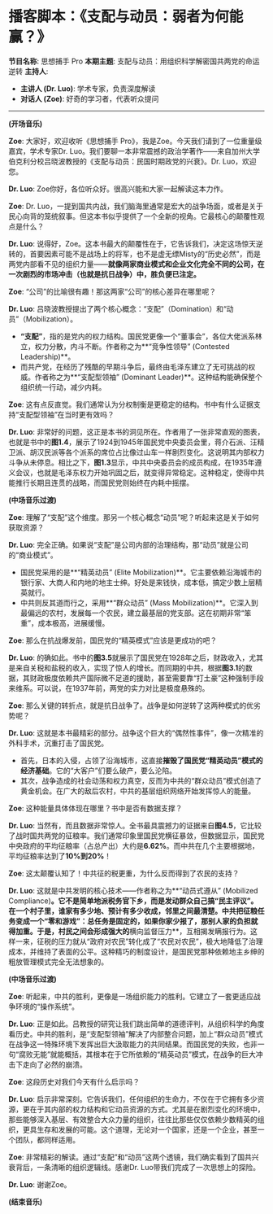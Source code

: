 # 播客脚本：《支配与动员：弱者为何能赢？》

**节目名称**: 思想捕手 Pro
**本期主题**: 支配与动员：用组织科学解密国共两党的命运逆转
**主持人**:
*   **主讲人 (Dr. Luo)**: 学术专家，负责深度解读
*   **对话人 (Zoe)**: 好奇的学习者，代表听众提问

---

**(开场音乐)**

**Zoe**: 大家好，欢迎收听《思想捕手 Pro》，我是Zoe。今天我们请到了一位重量级嘉宾，学术专家Dr. Luo。我们要聊一本非常震撼的政治学著作——来自加州大学伯克利分校吕晓波教授的《支配与动员：民国时期政党的兴衰》。Dr. Luo，欢迎您。

**Dr. Luo**: Zoe你好，各位听众好。很高兴能和大家一起解读这本力作。

**Zoe**: Dr. Luo，一提到国共内战，我们脑海里通常是宏大的战争场面，或者是关于民心向背的笼统叙事。但这本书似乎提供了一个全新的视角。它最核心的颠覆性观点是什么？

**Dr. Luo**: 说得好，Zoe。这本书最大的颠覆性在于，它告诉我们，决定这场惊天逆转的，首要因素可能不是战场上的将军，也不是虚无缥Misty的“历史必然”，而是两党内部看不见的组织力量——**就像两家商业模式和企业文化完全不同的公司，在一次剧烈的市场冲击（也就是抗日战争）中，胜负便已注定。**

**Zoe**: “公司”的比喻很有趣！那这两家“公司”的核心差异在哪里呢？

**Dr. Luo**: 吕晓波教授提出了两个核心概念：“支配”（Domination）和“动员”（Mobilization）。
*   **“支配”**，指的是党内的权力结构。国民党更像一个“董事会”，各位大佬派系林立，权力分散，内斗不断。作者称之为**“竞争性领导” (Contested Leadership)**。
*   而共产党，在经历了残酷的早期斗争后，最终由毛泽东建立了无可挑战的权威。作者称之为**“支配型领袖” (Dominant Leader)**。这种结构能确保整个组织统一行动，减少内耗。

**Zoe**: 这有点反直觉。我们通常认为分权制衡是更稳定的结构。书中有什么证据支持“支配型领袖”在当时更有效吗？

**Dr. Luo**: 非常好的问题，这正是本书的洞见所在。作者用了一张非常直观的图表，也就是书中的**图1.4**，展示了1924到1945年国民党中央委员会里，蒋介石派、汪精卫派、胡汉民派等各个派系的席位占比像过山车一样剧烈变化。这说明其内部权力斗争从未停息。相比之下，**图1.3**显示，中共中央委员会的成员构成，在1935年遵义会议，也就是毛泽东权力开始巩固之后，就变得异常稳定。这种稳定，使得中共能推行长期且连贯的战略，而国民党则始终在内耗中摇摆。

**(中场音乐过渡)**

**Zoe**: 理解了“支配”这个维度。那另一个核心概念“动员”呢？听起来这是关于如何获取资源？

**Dr. Luo**: 完全正确。如果说“支配”是公司内部的治理结构，那“动员”就是公司的“商业模式”。
*   国民党采用的是**“精英动员” (Elite Mobilization)**。它主要依赖沿海城市的银行家、大商人和内地的地主士绅。好处是来钱快，成本低，搞定少数上层精英就行。
*   中共则反其道而行之，采用**“群众动员” (Mass Mobilization)**。它深入到最偏远的农村，发展每一个农民，建立最基层的党支部。这在初期非常“笨重”，成本极高，进展缓慢。

**Zoe**: 那么在抗战爆发前，国民党的“精英模式”应该是更成功的吧？

**Dr. Luo**: 的确如此。书中的**图3.5**就展示了国民党在1928年之后，财政收入，尤其是来自关税和盐税的收入，实现了惊人的增长。而同期的中共，根据**图3.1**的数据，其财政极度依赖共产国际微不足道的援助，甚至需要靠“打土豪”这种强制手段来维系。可以说，在1937年前，两党的实力对比是极度悬殊的。

**Zoe**: 那么关键的转折点，就是抗日战争了。战争是如何逆转了这两种模式的优劣势呢？

**Dr. Luo**: 这就是本书最精彩的部分。战争这个巨大的“偶然性事件”，像一次精准的外科手术，沉重打击了国民党。
*   首先，日本的入侵，占领了沿海城市，这直接**摧毁了国民党“精英动员”模式的经济基础**。它的“大客户”们要么破产，要么沦陷。
*   其次，战争造成的社会动荡和权力真空，反而为中共的“群众动员”模式创造了黄金机会。在广大的敌后农村，中共的基层组织网络开始发挥惊人的能量。

**Zoe**: 这种能量具体体现在哪里？书中是否有数据支撑？

**Dr. Luo**: 当然有，而且数据非常惊人。全书最具震撼力的证据来自**图4.5**，它比较了战时国共两党的征粮率。我们通常印象里国民党横征暴敛，但数据显示，国民党中央政府的平均征粮率（占总产出）大约是**6.62%**。而中共在几个主要根据地，平均征粮率达到了**10%到20%**！

**Zoe**: 这太颠覆认知了！中共征的税更重，为什么反而得到了农民的支持？

**Dr. Luo**: 这就是中共发明的核心技术——作者称之为**“动员式遵从” (Mobilized Compliance)**。它不是简单地派税务官下乡，而是发动群众自己搞“民主评议”。在一个村子里，谁家有多少地、预计有多少收成，邻里之间最清楚。中共把征粮任务变成一个“零和游戏”：总任务是固定的，如果你家少报了，那别人家的负担就得加重。于是，村民之间会形成强大的**横向监督压力**，互相揭发瞒报行为。这样一来，征税的压力就从“政府对农民”转化成了“农民对农民”，极大地降低了治理成本，并维持了表面的公平。这种精巧的制度设计，是国民党那种依赖地主乡绅的粗放管理模式完全无法想象的。

**(中场音乐过渡)**

**Zoe**: 听起来，中共的胜利，更像是一场组织能力的胜利。它建立了一套更适应战争环境的“操作系统”。

**Dr. Luo**: 正是如此。吕教授的研究让我们跳出简单的道德评判，从组织科学的角度看历史。中共的胜利，是“支配型领袖”解决了内部整合问题，加上“群众动员”模式在战争这一特殊环境下发挥出巨大汲取能力的共同结果。而国民党的失败，也非一句“腐败无能”就能概括，其根本在于它所依赖的“精英动员”模式，在战争的巨大冲击下走向了必然的崩溃。

**Zoe**: 这段历史对我们今天有什么启示吗？

**Dr. Luo**: 启示非常深刻。它告诉我们，任何组织的生命力，不仅在于它拥有多少资源，更在于其内部的权力结构和它动员资源的方式。尤其是在剧烈变化的环境中，那些能够深入基层、有效整合大众力量的组织，往往比那些仅仅依赖少数精英的组织，更具生存和发展的可能。这个道理，无论对一个国家，还是一个企业，甚至一个团队，都同样适用。

**Zoe**: 非常精彩的解读。通过“支配”和“动员”这两个透镜，我们确实看到了国共兴衰背后，一条清晰的组织逻辑线。感谢Dr. Luo带我们完成了一次思想上的探险。

**Dr. Luo**: 谢谢Zoe。

**(结束音乐)**
